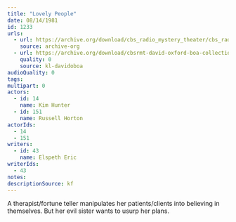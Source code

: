 ```yaml
---
title: "Lovely People"
date: 08/14/1981
id: 1233
urls: 
  - url: https://archive.org/download/cbs_radio_mystery_theater/cbs_radio_mystery_theater-1201-1250.zip/cbs_radio_mystery_theater-1201-1250%2Fcbsrmt_1233_lovely_people.mp3
    source: archive-org
  - url: https://archive.org/download/cbsrmt-david-oxford-boa-collection/CBSRMT-810814-1233-Lovely-People-(128-44)_KQV-{BoA}.mp3
    quality: 0
    source: kl-davidoboa
audioQuality: 0
tags: 
multipart: 0
actors:  
  - id: 14
    name: Kim Hunter  
  - id: 151
    name: Russell Horton
actorIds:  
  - 14  
  - 151
writers:  
  - id: 43
    name: Elspeth Eric
writerIds:  
  - 43
notes: 
descriptionSource: kf
---
```

A therapist/fortune teller manipulates her patients/clients into believing in themselves. But her evil sister wants to usurp her plans.